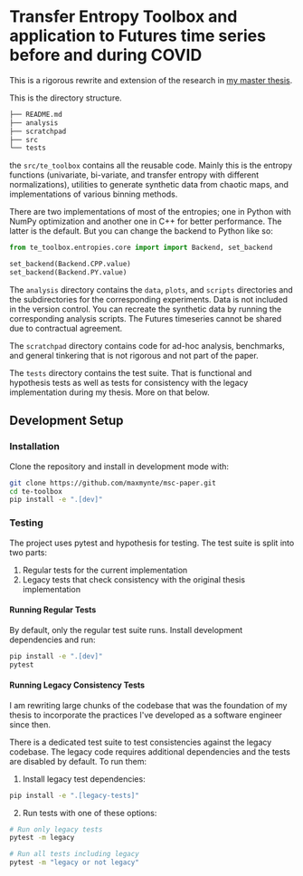 # Transfer Entropy Toolbox and application to Futures time series before and during COVID

This is a rigorous rewrite and extension of the research in [my master thesis](https://www.maxmynter.com/master_thesis_mynter.pdf).

This is the directory structure.
```bash
├── README.md
├── analysis
├── scratchpad
├── src
└── tests
```

the `src/te_toolbox` contains all the reusable code.
Mainly this is the entropy functions (univariate, bi-variate, and transfer entropy with different normalizations), utilities to generate synthetic data from chaotic maps, and implementations of various binning methods.

There are two implementations of most of the entropies; one in Python with NumPy optimization and another one in C++ for better performance.
The latter is the default. But you can change the backend to Python like so:
```python
from te_toolbox.entropies.core import import Backend, set_backend

set_backend(Backend.CPP.value)
set_backend(Backend.PY.value)
```

The `analysis` directory contains the `data`, `plots`, and `scripts` directories and the subdirectories for the corresponding experiments.
Data is not included in the version control.
You can recreate the synthetic data by running the corresponding analysis scripts.
The Futures timeseries cannot be shared due to contractual agreement.

The `scratchpad` directory contains code for ad-hoc analysis, benchmarks, and general tinkering that is not rigorous and not part of the paper.

The `tests` directory contains the test suite. That is functional and hypothesis tests as well as tests for consistency with the legacy implementation during my thesis.
More on that below.

## Development Setup

### Installation
Clone the repository and install in development mode with:
```bash
git clone https://github.com/maxmynte/msc-paper.git
cd te-toolbox
pip install -e ".[dev]"
```

### Testing
The project uses pytest and hypothesis for testing. The test suite is split into two parts:
1. Regular tests for the current implementation
2. Legacy tests that check consistency with the original thesis implementation

#### Running Regular Tests
By default, only the regular test suite runs. Install development dependencies and run:
```bash
pip install -e ".[dev]"
pytest
```

#### Running Legacy Consistency Tests
I am rewriting large chunks of the codebase that was the foundation of my thesis to incorporate
the practices I've developed as a software engineer since then.

There is a dedicated test suite to test consistencies against the legacy codebase.
The legacy code requires additional dependencies and the tests are disabled by default. To run them:

1. Install legacy test dependencies:
```bash
pip install -e ".[legacy-tests]"
```

2. Run tests with one of these options:
```bash
# Run only legacy tests
pytest -m legacy

# Run all tests including legacy
pytest -m "legacy or not legacy"
```
